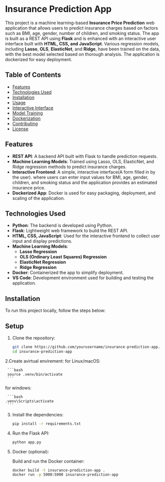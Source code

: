# Insurance Prediction App

This project is a machine learning-based **Insurance Price Prediction** web application that allows users to predict insurance charges based on factors such as BMI, age, gender, number of children, and smoking status. The app is built as a REST API using **Flask** and is enhanced with an interactive user interface built with **HTML, CSS, and JavaScript**. Various regression models, including **Lasso**, **OLS**, **ElasticNet**, and **Ridge**, have been trained on the data, with the best model selected based on thorough analysis. The application is dockerized for easy deployment.

## Table of Contents
- [Features](#features)
- [Technologies Used](#technologies-used)
- [Installation](#installation)
- [Usage](#usage)
- [Interactive Interface](#interactive-interface)
- [Model Training](#model-training)
- [Dockerization](#dockerization)
- [Contributing](#contributing)
- [License](#license)


## Features

- **REST API**: A backend API built with Flask to handle prediction requests.
- **Machine Learning Models**: Trained using Lasso, OLS, ElasticNet, and Ridge regression methods to predict insurance charges.
- **Interactive Frontend**: A simple, interactive interface(A form filled in by the user). where users can enter input values for BMI, age, gender, children, and 
    smoking status and the application provides an estimated insurance price.
- **Dockerized App**: Docker is used for easy packaging, deployment, and scaling of the application.

## Technologies Used

- **Python**: The backend is developed using Python.
- **Flask**: Lightweight web framework to build the REST API.
- **HTML, CSS, JavaScript**: Used for the interactive frontend to collect user input and display predictions.
- **Machine Learning Models**: 
  - **Lasso Regression**
  - **OLS (Ordinary Least Squares) Regression**
  - **ElasticNet Regression**
  - **Ridge Regression**
- **Docker**: Containerized the app to simplify deployment.
- **VS Code**: Development environment used for building and testing the application.

## Installation

To run this project locally, follow the steps below:

## Setup

1. Clone the repository:

    ```bash
    git clone https://github.com/yourusername/insurance-prediction-app.git
    cd insurance-prediction-app
    ```
2.Create avirtual envirement: 
   for Linux/macOS:
   
     ```bash
     source .venv/bin/activate
     ```
   for windows: 
   
     ```bash
    .venv\Scripts\activate
     ```
3. Install the dependencies:

    ```bash
    pip install -r requirements.txt
    ```

4. Run the Flask API:

    ```bash
    python app.py
    ```

5. Docker (optional):

    Build and run the Docker container:

    ```bash
    docker build -t insurance-prediction-app .
    docker run -p 5000:5000 insurance-prediction-app
    ```
